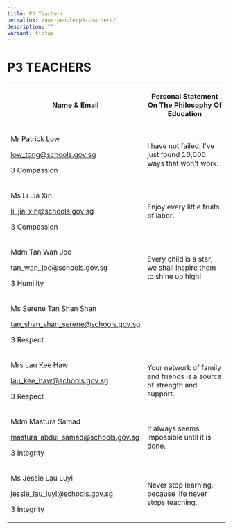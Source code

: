```yaml
---
title: P3 Teachers
permalink: /our-people/p3-teachers/
description: ""
variant: tiptap
---
```

<h1><strong>P3 TEACHERS</strong></h1><table><tbody><tr><th rowspan="1" colspan="1"><p>Name &amp; Email</p></th><th rowspan="1" colspan="1"><p>Personal Statement On The Philosophy Of Education</p></th></tr><tr><td rowspan="1" colspan="1"><p>Mr Patrick Low</p><p><a href="mailto:low_tong@schools.gov.sg" rel="noopener noreferrer nofollow" target="_blank">low_tong@schools.gov.sg</a></p><p>3 Compassion</p></td><td rowspan="1" colspan="1"><p>I have not failed. I've just found 10,000 ways that won't work.</p></td></tr><tr><td rowspan="1" colspan="1"><p>Ms Li Jia Xin</p><p><a href="mailto:li_jia_xin@schools.gov.sg" rel="noopener noreferrer nofollow" target="_blank">li_jia_xin@schools.gov.sg</a></p><p>3 Compassion</p></td><td rowspan="1" colspan="1"><p>Enjoy every little fruits of labor.</p></td></tr><tr><td rowspan="1" colspan="1"><p>Mdm Tan Wan Joo</p><p><a href="mailto:tan_wan_joo@schools.gov.sg" rel="noopener noreferrer nofollow" target="_blank">tan_wan_joo@schools.gov.sg</a></p><p>3 Humility</p></td><td rowspan="1" colspan="1"><p>Every child is a star, we shall inspire them to shine up high!</p></td></tr><tr><td rowspan="1" colspan="1"><p>Ms Serene Tan Shan Shan</p><p><a href="mailto:tan_shan_shan_serene@schools.gov.sg" rel="noopener noreferrer nofollow" target="_blank">tan_shan_shan_serene@schools.gov.sg</a></p><p>3 Respect</p></td><td rowspan="1" colspan="1"><p></p></td></tr><tr><td rowspan="1" colspan="1"><p>Mrs Lau Kee Haw </p><p><a href="mailto:lau_kee_haw@schools.gov.sg" rel="noopener noreferrer nofollow" target="_blank">lau_kee_haw@schools.gov.sg</a> </p><p>3 Respect</p></td><td rowspan="1" colspan="1"><p>Your network of family and friends is a source of strength and support.</p></td></tr><tr><td rowspan="1" colspan="1"><p>Mdm Mastura Samad</p><p><a href="mailto:mastura_abdul_samad@schools.gov.sg" rel="noopener noreferrer nofollow" target="_blank">mastura_abdul_samad@schools.gov.sg</a></p><p>3 Integrity</p></td><td rowspan="1" colspan="1"><p>It always seems impossible until it is done.</p></td></tr><tr><td rowspan="1" colspan="1"><p>Ms Jessie Lau Luyi</p><p><a href="mailto:jessie_lau_luyi@schools.gov.sg" rel="noopener noreferrer nofollow" target="_blank">jessie_lau_luyi@schools.gov.sg</a></p><p>3 Integrity</p></td><td rowspan="1" colspan="1"><p>Never stop learning, because life never stops teaching.</p></td></tr></tbody></table><p></p>
